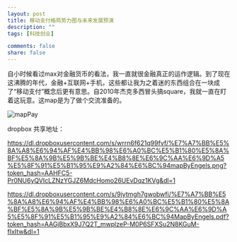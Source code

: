 ```yaml
---
layout: post
title: 移动支付格局势力图与未来发展预演
description: ""
tags: [科技创业]

comments: false
share: false
---
```



自小时候看过max对金融货币的看法，我一直就很金融真正的运作逻辑。到了现在这沸腾的年代，金融+互联网+手机，这些都让我为之着迷的东西组合在一块成了“移动支付”概念后更有意思。自2010年杰克多西冒头搞square，我就一直在盯着这玩意。这map是为了做个交流准备的。


![mapPay](http://imglf0.ph.126.net/TFnyh17sLZPCPaI69VdgaA==/5717540728784117796.png)



dropbox 共享地址：

<https://dl.dropboxusercontent.com/s/wrrn6f621q99fvf/%E7%A7%BB%E5%8A%A8%E6%94%AF%E4%BB%98%E6%A0%BC%E5%B1%80%E5%8A%BF%E5%8A%9B%E5%9B%BE%E4%B8%8E%E6%9C%AA%E6%9D%A5%E5%8F%91%E5%B1%95%E9%A2%84%E6%BC%94mapByEngels.png?token_hash=AAHFC5-Pr0NU6yQVIcLZNzYGJZ6MdcHomo26UEvDqz1KVg&dl=1>



<https://dl.dropboxusercontent.com/s/9jytmgh7gwobwfi/%E7%A7%BB%E5%8A%A8%E6%94%AF%E4%BB%98%E6%A0%BC%E5%B1%80%E5%8A%BF%E5%8A%9B%E5%9B%BE%E4%B8%8E%E6%9C%AA%E6%9D%A5%E5%8F%91%E5%B1%95%E9%A2%84%E6%BC%94MapByEngels.pdf?token_hash=AAGjBbxX9J7Q2T_mwplzeP-M0P6SFXSu2N8KGuM-fIxItw&dl=1>